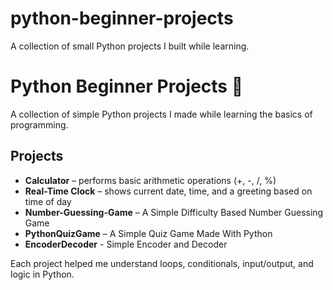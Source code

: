 # python-beginner-projects
A collection of small Python projects I built while learning.
# Python Beginner Projects 🐍

A collection of simple Python projects I made while learning the basics of programming.

## Projects
- **Calculator** – performs basic arithmetic operations (+, -, /, %)
- **Real-Time Clock** – shows current date, time, and a greeting based on time of day
- **Number-Guessing-Game** – A Simple Difficulty Based Number Guessing Game
- **PythonQuizGame** – A Simple Quiz Game Made With Python
- **EncoderDecoder** - Simple Encoder and Decoder

Each project helped me understand loops, conditionals, input/output, and logic in Python.
